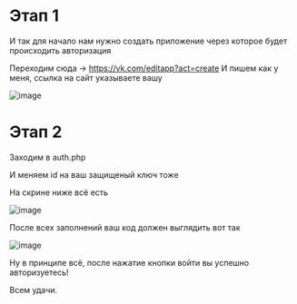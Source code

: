 # Этап 1
И так для начало нам нужно создать приложение через которое будет происходить авторизация

Переходим сюда -> https://vk.com/editapp?act=create
И пишем как у меня, ссылка на сайт указываете вашу

![image](https://user-images.githubusercontent.com/89999325/155033332-bd1bbad3-f0b5-4bc6-a08e-1e21d08efbfc.png)

# Этап 2

Заходим в auth.php

И меняем id на ваш защищеный ключ тоже

На скрине ниже всё есть

![image](https://user-images.githubusercontent.com/89999325/155032909-68eb56bc-84df-4ee5-84fc-44f69f1049c5.png)


После всех заполнений ваш код должен выглядить вот так

![image](https://user-images.githubusercontent.com/89999325/155032775-34e08e70-4494-44dc-8a37-3538d6457995.png)

Ну в принципе всё, после нажатие кнопки войти вы успешно авторизуетесь!

Всем удачи.
